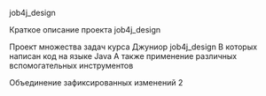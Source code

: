 job4j_design

Краткое описание проекта job4j_design

Проект множества задач курса Джуниор job4j_design
В которых написан код на языке Java
А также применение различных вспомогательных инструментов

Объединение зафиксированных изменений  2  